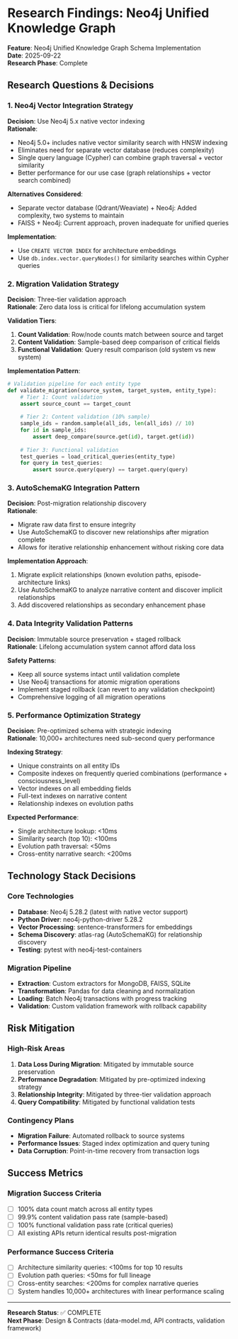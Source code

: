 # Research Findings: Neo4j Unified Knowledge Graph

**Feature**: Neo4j Unified Knowledge Graph Schema Implementation  
**Date**: 2025-09-22  
**Research Phase**: Complete

## Research Questions & Decisions

### 1. Neo4j Vector Integration Strategy

**Decision**: Use Neo4j 5.x native vector indexing  
**Rationale**: 
- Neo4j 5.0+ includes native vector similarity search with HNSW indexing
- Eliminates need for separate vector database (reduces complexity)
- Single query language (Cypher) can combine graph traversal + vector similarity
- Better performance for our use case (graph relationships + vector search combined)

**Alternatives Considered**:
- Separate vector database (Qdrant/Weaviate) + Neo4j: Added complexity, two systems to maintain
- FAISS + Neo4j: Current approach, proven inadequate for unified queries

**Implementation**: 
- Use `CREATE VECTOR INDEX` for architecture embeddings
- Use `db.index.vector.queryNodes()` for similarity searches within Cypher queries

### 2. Migration Validation Strategy

**Decision**: Three-tier validation approach  
**Rationale**: Zero data loss is critical for lifelong accumulation system

**Validation Tiers**:
1. **Count Validation**: Row/node counts match between source and target
2. **Content Validation**: Sample-based deep comparison of critical fields
3. **Functional Validation**: Query result comparison (old system vs new system)

**Implementation Pattern**:
```python
# Validation pipeline for each entity type
def validate_migration(source_system, target_system, entity_type):
    # Tier 1: Count validation
    assert source_count == target_count
    
    # Tier 2: Content validation (10% sample)
    sample_ids = random.sample(all_ids, len(all_ids) // 10)
    for id in sample_ids:
        assert deep_compare(source.get(id), target.get(id))
    
    # Tier 3: Functional validation
    test_queries = load_critical_queries(entity_type)
    for query in test_queries:
        assert source.query(query) == target.query(query)
```

### 3. AutoSchemaKG Integration Pattern

**Decision**: Post-migration relationship discovery  
**Rationale**: 
- Migrate raw data first to ensure integrity
- Use AutoSchemaKG to discover new relationships after migration complete
- Allows for iterative relationship enhancement without risking core data

**Implementation Approach**:
1. Migrate explicit relationships (known evolution paths, episode-architecture links)
2. Use AutoSchemaKG to analyze narrative content and discover implicit relationships
3. Add discovered relationships as secondary enhancement phase

### 4. Data Integrity Validation Patterns

**Decision**: Immutable source preservation + staged rollback  
**Rationale**: Lifelong accumulation system cannot afford data loss

**Safety Patterns**:
- Keep all source systems intact until validation complete
- Use Neo4j transactions for atomic migration operations
- Implement staged rollback (can revert to any validation checkpoint)
- Comprehensive logging of all migration operations

### 5. Performance Optimization Strategy

**Decision**: Pre-optimized schema with strategic indexing  
**Rationale**: 10,000+ architectures need sub-second query performance

**Indexing Strategy**:
- Unique constraints on all entity IDs
- Composite indexes on frequently queried combinations (performance + consciousness_level)
- Vector indexes on all embedding fields
- Full-text indexes on narrative content
- Relationship indexes on evolution paths

**Expected Performance**:
- Single architecture lookup: <10ms
- Similarity search (top 10): <100ms
- Evolution path traversal: <50ms
- Cross-entity narrative search: <200ms

## Technology Stack Decisions

### Core Technologies
- **Database**: Neo4j 5.28.2 (latest with native vector support)
- **Python Driver**: neo4j-python-driver 5.28.2
- **Vector Processing**: sentence-transformers for embeddings
- **Schema Discovery**: atlas-rag (AutoSchemaKG) for relationship discovery
- **Testing**: pytest with neo4j-test-containers

### Migration Pipeline
- **Extraction**: Custom extractors for MongoDB, FAISS, SQLite
- **Transformation**: Pandas for data cleaning and normalization
- **Loading**: Batch Neo4j transactions with progress tracking
- **Validation**: Custom validation framework with rollback capability

## Risk Mitigation

### High-Risk Areas
1. **Data Loss During Migration**: Mitigated by immutable source preservation
2. **Performance Degradation**: Mitigated by pre-optimized indexing strategy
3. **Relationship Integrity**: Mitigated by three-tier validation approach
4. **Query Compatibility**: Mitigated by functional validation tests

### Contingency Plans
- **Migration Failure**: Automated rollback to source systems
- **Performance Issues**: Staged index optimization and query tuning
- **Data Corruption**: Point-in-time recovery from transaction logs

## Success Metrics

### Migration Success Criteria
- [ ] 100% data count match across all entity types
- [ ] 99.9% content validation pass rate (sample-based)
- [ ] 100% functional validation pass rate (critical queries)
- [ ] All existing APIs return identical results post-migration

### Performance Success Criteria
- [ ] Architecture similarity queries: <100ms for top 10 results
- [ ] Evolution path queries: <50ms for full lineage
- [ ] Cross-entity searches: <200ms for complex narrative queries
- [ ] System handles 10,000+ architectures with linear performance scaling

---

**Research Status**: ✅ COMPLETE  
**Next Phase**: Design & Contracts (data-model.md, API contracts, validation framework)
